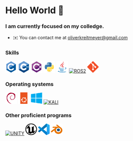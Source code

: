 # Hello World :wave:

### I am currently focused on my colledge.

* ✉️  You can contact me at [oliverkreitmeyer@gmail.com](mailto:oliverkreitmeyer@gmail.com)



### Skills
<a href="https://docs.microsoft.com/en-us/cpp/?view=msvc-170" target="_blank" rel="noreferrer"><img src="https://raw.githubusercontent.com/devicons/devicon/55609aa5bd817ff167afce0d965585c92040787a/icons/c/c-original.svg" width="36" height="36" alt="C" /></a>
<a href="https://docs.microsoft.com/en-us/cpp/?view=msvc-170" target="_blank" rel="noreferrer"><img src="https://raw.githubusercontent.com/devicons/devicon/55609aa5bd817ff167afce0d965585c92040787a/icons/cplusplus/cplusplus-original.svg" width="36" height="36" alt="CPP" /></a>
<a href="https://docs.microsoft.com/en-us/cpp/?view=msvc-170" target="_blank" rel="noreferrer"><img src="https://raw.githubusercontent.com/devicons/devicon/55609aa5bd817ff167afce0d965585c92040787a/icons/csharp/csharp-original.svg" width="36" height="36" alt="C#" /></a>
<a href="https://docs.microsoft.com/en-us/cpp/?view=msvc-170" target="_blank" rel="noreferrer"><img src="https://raw.githubusercontent.com/devicons/devicon/55609aa5bd817ff167afce0d965585c92040787a/icons/python/python-original.svg" width="36" height="36" alt="PYTHON" /></a>
<a href="https://docs.microsoft.com/en-us/cpp/?view=msvc-170" target="_blank" rel="noreferrer"><img src="https://raw.githubusercontent.com/devicons/devicon/55609aa5bd817ff167afce0d965585c92040787a/icons/java/java-original.svg" width="36" height="36" alt="JAVA" /></a>
<a href="https://docs.microsoft.com/en-us/cpp/?view=msvc-170" target="_blank" rel="noreferrer"><img src="https://avatars.githubusercontent.com/u/3979232?s=200&v=4" width="38" height="38" alt="ROS2" /></a>
<a href="https://docs.microsoft.com/en-us/cpp/?view=msvc-170" target="_blank" rel="noreferrer"><img src="https://raw.githubusercontent.com/devicons/devicon/55609aa5bd817ff167afce0d965585c92040787a/icons/git/git-original.svg" width="36" height="36" alt="GIT" /></a>

### Operating systems
<a href="https://docs.microsoft.com/en-us/cpp/?view=msvc-170" target="_blank" rel="noreferrer"><img src="https://raw.githubusercontent.com/devicons/devicon/55609aa5bd817ff167afce0d965585c92040787a/icons/debian/debian-original.svg" width="36" height="36" alt="DEBIAN" /></a>
<a href="https://docs.microsoft.com/en-us/cpp/?view=msvc-170" target="_blank" rel="noreferrer"><img src="https://raw.githubusercontent.com/devicons/devicon/55609aa5bd817ff167afce0d965585c92040787a/icons/ubuntu/ubuntu-plain.svg" width="36" height="36" alt="UBUNTU" /></a>
<a href="https://docs.microsoft.com/en-us/cpp/?view=msvc-170" target="_blank" rel="noreferrer"><img src="https://raw.githubusercontent.com/devicons/devicon/55609aa5bd817ff167afce0d965585c92040787a/icons/windows8/windows8-original.svg" width="36" height="36" alt="WINDOWS" /></a>
<a href="https://docs.microsoft.com/en-us/cpp/?view=msvc-170" target="_blank" rel="noreferrer"><img src="https://external-content.duckduckgo.com/iu/?u=https%3A%2F%2Fseeklogo.com%2Fimages%2FK%2Fkali-linux-logo-93027C57BD-seeklogo.com.png&f=1&nofb=1&ipt=2acfffce73122446f45f1370539d307fcd34095e3e11df41084a167f9374d1f9&ipo=images" width="36" height="36" alt="KALI" /></a>

### Other proficient programs
<a href="https://docs.microsoft.com/en-us/cpp/?view=msvc-170" target="_blank" rel="noreferrer"><img src="https://cdn.sanity.io/images/fuvbjjlp/production/bd6440647fa19b1863cd025fa45f8dad98d33181-2000x2000.png" width="36" height="36" alt="UNITY" /></a>
<a href="https://docs.microsoft.com/en-us/cpp/?view=msvc-170" target="_blank" rel="noreferrer"><img src="https://github.com/OliverKreitmeyer/OliverKreitmeyer/blob/main/2113281.png" width="36" height="36" alt="UNREAL ENGINE" /></a>
<a href="https://docs.microsoft.com/en-us/cpp/?view=msvc-170" target="_blank" rel="noreferrer"><img src="https://raw.githubusercontent.com/devicons/devicon/55609aa5bd817ff167afce0d965585c92040787a/icons/vscode/vscode-original.svg" width="36" height="36" alt="VSCODE" /></a>
<a href="https://docs.microsoft.com/en-us/cpp/?view=msvc-170" target="_blank" rel="noreferrer"><img src="https://raw.githubusercontent.com/devicons/devicon/55609aa5bd817ff167afce0d965585c92040787a/icons/blender/blender-original.svg" width="36" height="36" alt="BLENDER" /></a>

